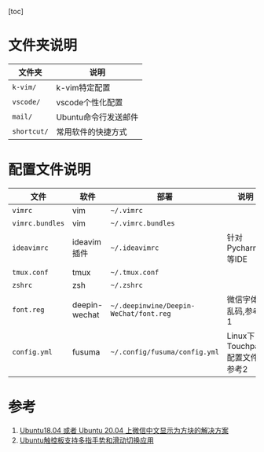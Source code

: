 [toc]

# 文件夹说明

|文件夹|说明|
|---|---|
|`k-vim/`|k-vim特定配置|
|`vscode/`|vscode个性化配置|
|`mail/`|Ubuntu命令行发送邮件|
|`shortcut/`|常用软件的快捷方式|

# 配置文件说明

|文件|软件|部署|说明|
|---|---|---|---|
|`vimrc`|vim|`~/.vimrc`||
|`vimrc.bundles`|vim|`~/.vimrc.bundles`||
|`ideavimrc`|ideavim插件|`~/.ideavimrc`|针对Pycharm等IDE|
|`tmux.conf`|tmux|`~/.tmux.conf`||
|`zshrc`|zsh|`~/.zshrc`||
|`font.reg`|deepin-wechat|`~/.deepinwine/Deepin-WeChat/font.reg`|微信字体乱码,参考1|
|`config.yml`|fusuma|`~/.config/fusuma/config.yml`|Linux下Touchpad配置文件,参考2|


# 参考
1. [Ubuntu18.04 或者 Ubuntu 20.04 上微信中文显示为方块的解决方案](https://www.chengxuzhilu.com/2249.html)
2. [Ubuntu触控板支持多指手势和滑动切换应用](https://blog.csdn.net/xiaoduanayu/article/details/105779245)
